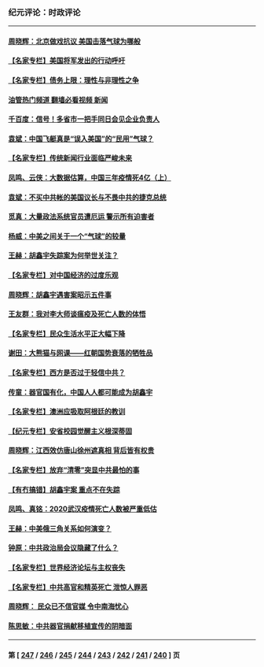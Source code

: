 ### 纪元评论：时政评论
---
#### [周晓辉：北京做戏抗议 美国击落气球为哪般](../../pages/nsc1025/n13923326.md?02060330) 
#### [【名家专栏】美国将军发出的行动呼吁](../../pages/nsc1025/n13922472.md?02060330) 
#### [【名家专栏】债务上限：理性与非理性之争](../../pages/nsc1025/n13922540.md?02060330) 
#### [油管热门频道 翻墙必看视频 新闻](ok?02060330)
#### [千百度：信号！多省市一把手同日会见企业负责人](../../pages/nsc1025/n13922978.md?02060330) 
#### [袁斌：中国飞艇真是“误入美国”的“民用”气球？](../../pages/nsc1025/n13922922.md?02060330) 
#### [【名家专栏】传统新闻行业面临严峻未来](../../pages/nsc1025/n13921676.md?02060330) 
#### [凤鸣、云侠：大数据估算，中国三年疫情死4亿（上）](../../pages/nsc1025/n13922184.md?02060330) 
#### [袁斌：不买中共帐的美国议长与不畏中共的捷克总统](../../pages/nsc1025/n13922318.md?02060330) 
#### [觅真：大量政法系统官员遭厄运 警示所有迫害者](../../pages/nsc1025/n13922309.md?02060330) 
#### [杨威：中美之间关于一个“气球”的较量](../../pages/nsc1025/n13922136.md?02060330) 
#### [王赫：胡鑫宇失踪案为何举世关注？](../../pages/nsc1025/n13922027.md?02060330) 
#### [【名家专栏】对中国经济的过度乐观](../../pages/nsc1025/n13921749.md?02060330) 
#### [周晓辉：胡鑫宇遇害案昭示五件事](../../pages/nsc1025/n13921870.md?02060330) 
#### [王友群：我对李大师谈瘟疫及死亡人数的体悟](../../pages/nsc1025/n13920423.md?02060330) 
#### [【名家专栏】民众生活水平正大幅下降](../../pages/nsc1025/n13920223.md?02060330) 
#### [谢田：大熊猫与网课——红朝国势衰落的牺牲品](../../pages/nsc1025/n13921216.md?02060330) 
#### [【名家专栏】西方是否过于轻信中共？](../../pages/nsc1025/n13917900.md?02060330) 
#### [传童：器官国有化，中国人人都可能成为胡鑫宇](../../pages/nsc1025/n13921243.md?02060330) 
#### [【名家专栏】澳洲应吸取阿根廷的教训](../../pages/nsc1025/n13920216.md?02060330) 
#### [【纪元专栏】安省校园觉醒主义根深蒂固](../../pages/nsc1025/n13911232.md?02060330) 
#### [周晓辉：江西效仿唐山徐州遮真相 背后皆有权贵](../../pages/nsc1025/n13921047.md?02060330) 
#### [【名家专栏】放弃“清零”突显中共最怕的事](../../pages/nsc1025/n13919485.md?02060330) 
#### [【有冇搞错】胡鑫宇案 重点不在失踪](../../pages/nsc1025/n13920672.md?02060330) 
#### [凤鸣、真铭：2020武汉疫情死亡人数被严重低估](../../pages/nsc1025/n13920746.md?02060330) 
#### [王赫：中美俄三角关系如何演变？](../../pages/nsc1025/n13920670.md?02060330) 
#### [钟原：中共政治局会议隐藏了什么？](../../pages/nsc1025/n13920497.md?02060330) 
#### [【名家专栏】世界经济论坛与主权丧失](../../pages/nsc1025/n13919477.md?02060330) 
#### [【名家专栏】中共高官和精英死亡 泄惊人罪恶](../../pages/nsc1025/n13919520.md?02060330) 
#### [周晓辉： 民众已不信官媒 令中南海忧心](../../pages/nsc1025/n13920202.md?02060330) 
#### [陈思敏：中共器官捐献移植宣传的阴暗面](../../pages/nsc1025/n13919745.md?02060330) 

---
#### 第 [ [247](./247.md?02060330) / [246](./246.md?02060330) / [245](./245.md?02060330) / [244](./244.md?02060330) / [243](./243.md?02060330) / [242](./242.md?02060330) / [241](./241.md?02060330) / [240](./240.md?02060330) ] 页
